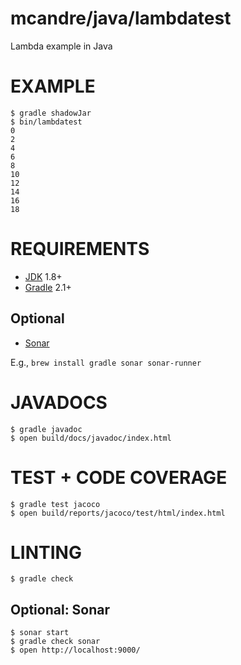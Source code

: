 # mcandre/java/lambdatest

Lambda example in Java

# EXAMPLE

```
$ gradle shadowJar
$ bin/lambdatest
0
2
4
6
8
10
12
14
16
18
```

# REQUIREMENTS

* [JDK](http://www.oracle.com/technetwork/java/javase/downloads/index.html) 1.8+
* [Gradle](http://gradle.org/) 2.1+

## Optional

* [Sonar](http://www.sonarqube.org/)

E.g., `brew install gradle sonar sonar-runner`

# JAVADOCS

```
$ gradle javadoc
$ open build/docs/javadoc/index.html
```

# TEST + CODE COVERAGE

```
$ gradle test jacoco
$ open build/reports/jacoco/test/html/index.html
```

# LINTING

```
$ gradle check
```

## Optional: Sonar

```
$ sonar start
$ gradle check sonar
$ open http://localhost:9000/
```
